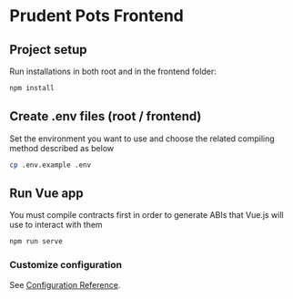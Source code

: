 # Prudent Pots Frontend

## Project setup

Run installations in both root and in the frontend folder:

```bash
npm install
```

## Create .env files (root / frontend)

Set the environment you want to use and choose the related compiling method described as below

```bash
cp .env.example .env
```

## Run Vue app

You must compile contracts first in order to generate ABIs that Vue.js will use to interact with them

```bash
npm run serve
```

### Customize configuration

See [Configuration Reference](https://cli.vuejs.org/config/).
